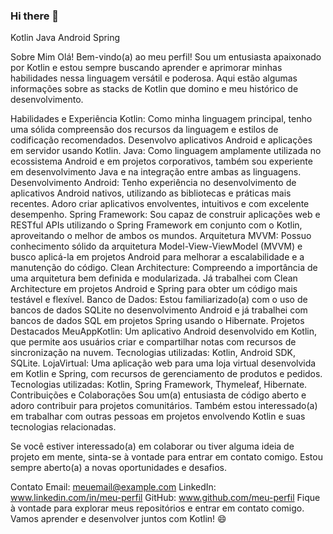 ### Hi there 👋

Kotlin
Java
Android
Spring

Sobre Mim
Olá! Bem-vindo(a) ao meu perfil! Sou um entusiasta apaixonado por Kotlin e estou sempre buscando aprender e aprimorar minhas habilidades nessa linguagem versátil e poderosa. Aqui estão algumas informações sobre as stacks de Kotlin que domino e meu histórico de desenvolvimento.

Habilidades e Experiência
Kotlin: Como minha linguagem principal, tenho uma sólida compreensão dos recursos da linguagem e estilos de codificação recomendados. Desenvolvo aplicativos Android e aplicações em servidor usando Kotlin.
Java: Como linguagem amplamente utilizada no ecossistema Android e em projetos corporativos, também sou experiente em desenvolvimento Java e na integração entre ambas as linguagens.
Desenvolvimento Android: Tenho experiência no desenvolvimento de aplicativos Android nativos, utilizando as bibliotecas e práticas mais recentes. Adoro criar aplicativos envolventes, intuitivos e com excelente desempenho.
Spring Framework: Sou capaz de construir aplicações web e RESTful APIs utilizando o Spring Framework em conjunto com o Kotlin, aproveitando o melhor de ambos os mundos.
Arquitetura MVVM: Possuo conhecimento sólido da arquitetura Model-View-ViewModel (MVVM) e busco aplicá-la em projetos Android para melhorar a escalabilidade e a manutenção do código.
Clean Architecture: Compreendo a importância de uma arquitetura bem definida e modularizada. Já trabalhei com Clean Architecture em projetos Android e Spring para obter um código mais testável e flexível.
Banco de Dados: Estou familiarizado(a) com o uso de bancos de dados SQLite no desenvolvimento Android e já trabalhei com bancos de dados SQL em projetos Spring usando o Hibernate.
Projetos Destacados
MeuAppKotlin: Um aplicativo Android desenvolvido em Kotlin, que permite aos usuários criar e compartilhar notas com recursos de sincronização na nuvem.
Tecnologias utilizadas: Kotlin, Android SDK, SQLite.
LojaVirtual: Uma aplicação web para uma loja virtual desenvolvida em Kotlin e Spring, com recursos de gerenciamento de produtos e pedidos.
Tecnologias utilizadas: Kotlin, Spring Framework, Thymeleaf, Hibernate.
Contribuições e Colaborações
Sou um(a) entusiasta de código aberto e adoro contribuir para projetos comunitários. Também estou interessado(a) em trabalhar com outras pessoas em projetos envolvendo Kotlin e suas tecnologias relacionadas.

Se você estiver interessado(a) em colaborar ou tiver alguma ideia de projeto em mente, sinta-se à vontade para entrar em contato comigo. Estou sempre aberto(a) a novas oportunidades e desafios.

Contato
Email: meuemail@example.com
LinkedIn: www.linkedin.com/in/meu-perfil
GitHub: www.github.com/meu-perfil
Fique à vontade para explorar meus repositórios e entrar em contato comigo. Vamos aprender e desenvolver juntos com Kotlin! 😄
